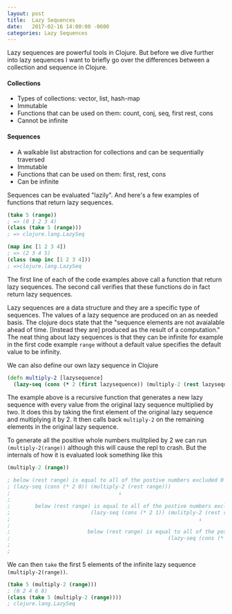 ```yaml
---
layout: post
title:  Lazy Sequences
date:   2017-02-16 14:00:00 -0600
categories: Lazy Sequences
---
```

Lazy sequences are powerful tools in Clojure. But before we dive further into lazy sequences I want to briefly go over the differences between a collection and sequence in Clojure. 

#### **Collections**
* Types of collections: vector, list, hash-map
* Immutable
* Functions that can be used on them: count, conj, seq, first rest, cons
* Cannot be infinite 

#### **Sequences**
* A walkable list abstraction for collections and can be sequentially traversed 
* Immutable                                                                     
* Functions that can be used on them:  first, rest, cons                        
* Can be infinite                                                               

Sequences can be evaluated "lazily". And here's a few examples of functions that return lazy sequences. 

```clojure
(take 5 (range))
; => (0 1 2 3 4)
(class (take 5 (range)))
; => clojure.lang.LazySeq
```

```clojure
(map inc [1 2 3 4])
; => (2 3 4 5)
(class (map inc [1 2 3 4]))
; =>clojure.lang.LazySeq
```

The first line of each of the code examples above call a function that return lazy sequences. The second call verifies that these functions do in fact return lazy sequences. 

Lazy sequences are a data structure and they are a specific type of sequences. The values of a lazy sequence are produced on an as needed basis. The clojure docs state that the "sequence elements are not avaialable ahead of time. [Instead they are] produced as the result of a computation." The neat thing about lazy sequences is that they can be infinite for example in the first code example `range` without a default value specifies the default value to be infinity. 

We can also define our own lazy sequence in Clojure

```clojure
(defn multiply-2 [lazysequence]
  (lazy-seq (cons (* 2 (first lazysequence)) (multiply-2 (rest lazysequence)))))
```

The example above is a recursive function that generates a new lazy sequence with every value from the original lazy sequence multiplied by two. It does this by taking the first element of the original lazy sequence and multiplying it by 2. It then calls back `multiply-2` on the remaining elements in the original lazy sequence. 

To generate all the positive whole numbers mulitplied by 2 we can run `(multiply-2(range))` although this will cause the repl to crash. But the internals of how it is evaluated look something like this

```clojure
(multiply-2 (range))

; below (rest range) is equal to all of the postive numbers excluded 0
; (lazy-seq (cons (* 2 0)) (multiply-2 (rest range))) 
;                                   ↓
;
;        below (rest range) is equal to all of the postive numbers excluded 0 and 1
;                          (lazy-seq (cons (* 2 1)) (mulitply-2 (rest range))) 
;                                                             ↓
;
;                         below (rest range) is equal to all of the postive numbers excluded 0 and 2
;                                                   (lazy-seq (cons (* 2 2)) (mulitply-2 (rest range))) 
;                                                                                       ↓
;                                                                                 on to infinity 

```
We can then `take` the first 5 elements of the infinite lazy sequence `(multiply-2(range))`. 

```clojure
(take 5 (multiply-2 (range)))
; (0 2 4 6 8)
(class (take 5 (multiply-2 (range))))
; clojure.lang.LazySeq
```




